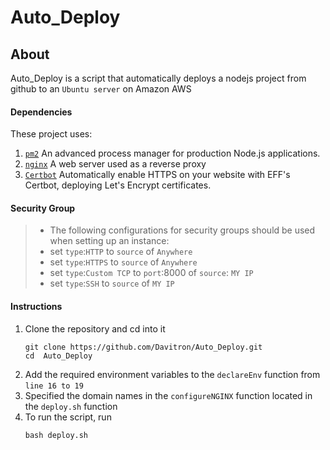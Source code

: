 # Auto_Deploy

## About
Auto_Deploy is a script that automatically deploys a nodejs project from github to an `Ubuntu server` on Amazon AWS

#### Dependencies
These project uses:
1. [`pm2`](http://pm2.keymetrics.io/) An advanced process manager for production Node.js applications.
2.  [`nginx`](https://www.nginx.com/) A web server used as a reverse proxy
3.  [`Certbot`](https://github.com/certbot/certbot) Automatically enable HTTPS on your website with EFF's Certbot, deploying Let's Encrypt certificates.

#### Security Group
>- The following configurations for security groups should be used when setting up an instance:
>- set `type`:`HTTP` to `source` of `Anywhere`
>- set `type`:`HTTPS` to `source` of `Anywhere`
>- set `type`:`Custom TCP` to `port`:8000 of `source`: `MY IP`
>- set `type`:`SSH` to `source` of `MY IP`


#### Instructions

1. Clone the repository and cd into it
    ```
    git clone https://github.com/Davitron/Auto_Deploy.git
    cd  Auto_Deploy
    ```
2. Add the required environment variables to the `declareEnv` function from `line 16 to 19`
3. Specified the domain names in the `configureNGINX` function located in the `deploy.sh` function
4. To run the script, run
    ```
    bash deploy.sh
    ```